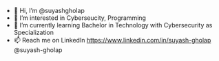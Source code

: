 - 👋 Hi, I’m @suyashgholap
- 👀 I’m interested in Cyberseucity, Programming 
- 🌱 I’m currently learning Bachelor in Technology with Cybersecurity as Specialization 
- 📫 Reach me on LinkedIn https://www.linkedin.com/in/suyash-gholap   @suyash-gholap

<!---
suyashgholap/suyashgholap is a ✨ special ✨ repository because its `README.md` (this file) appears on your GitHub profile.
You can click the Preview link to take a look at your changes.
---> 
